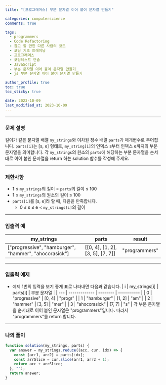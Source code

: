 ```yaml
---
title: "[프로그래머스] 부분 문자열 이어 붙여 문자열 만들기"

categories: computerscience
comments: true

tags:
  - programmers
  - Code Refactoring
  - 참고 할 만한 다른 사람의 코드
  - 코딩 기초 트레이닝
  - 프로그래머스
  - 코딩테스트 연습
  - JavaScript
  - 부분 문자열 이어 붙여 문자열 만들기
  - js 부분 문자열 이어 붙여 문자열 만들기

author_profile: true
toc: true
toc_sticky: true

date: 2023-10-09
last_modified_at: 2023-10-09
---
```


---

### 문제 설명

길이가 같은 문자열 배열 `my_strings`와 이차원 정수 배열 `parts`가 매개변수로 주어집니다. `parts[i]`는 [s, e] 형태로, `my_string[i]`의 인덱스 s부터 인덱스 e까지의 부분 문자열을 의미합니다. 각 `my_strings`의 원소의 `parts`에 해당하는 부분 문자열을 순서대로 이어 붙인 문자열을 return 하는 solution 함수를 작성해 주세요.

---

### 제한사항

- 1 ≤ `my_strings`의 길이 = `parts`의 길이 ≤ 100
- 1 ≤ `my_strings`의 원소의 길이 ≤ 100
- `parts[i]`를 [s, e]라 할 때, 다음을 만족합니다.
  - 0 ≤ s ≤ e < `my_strings[i]`의 길이

---

### 입출력 예

| my_strings                                            | parts                            | result        |
| ----------------------------------------------------- | -------------------------------- | ------------- |
| ["progressive", "hamburger", "hammer", "ahocorasick"] | [[0, 4], [1, 2], [3, 5], [7, 7]] | "programmers" |

---

### 입출력 예제

- 예제 1번의 입력을 보기 좋게 표로 나타내면 다음과 같습니다.
  | i | my_strings[i] | parts[i] | 부분 문자열 |
  | --- | ------------- | -------- | ----------- |
  | 0 | "progressive" | [0, 4] | "progr" |
  | 1 | "hamburger" | [1, 2] | "am" |
  | 2 | "hammer" | [3, 5] | "mer" |
  | 3 | "ahocorasick" | [7, 7] | "s" |
  각 부분 문자열을 순서대로 이어 붙인 문자열은 "programmers"입니다. 따라서 "programmers"를 return 합니다.

---

### 나의 풀이

```jsx
function solution(my_strings, parts) {
  var answer = my_strings.reduce((acc, cur, idx) => {
    const [arr1, arr2] = parts[idx];
    const arrSlice = cur.slice(arr1, arr2 + 1);
    return acc + arrSlice;
  }, "");
  return answer;
}
```
